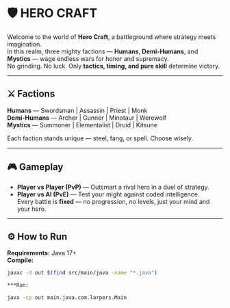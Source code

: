 # 🛡️ HERO CRAFT  
Welcome to the world of **Hero Craft**, a battleground where strategy meets imagination.  
In this realm, three mighty factions — **Humans**, **Demi-Humans**, and **Mystics** — wage endless wars for honor and supremacy.  
No grinding. No luck. Only **tactics, timing, and pure skill** determine victory.  

---

## ⚔️ Factions
**Humans** — Swordsman | Assassin | Priest | Monk  
**Demi-Humans** — Archer | Gunner | Minotaur | Werewolf  
**Mystics** — Summoner | Elementalist | Druid | Kitsune  

Each faction stands unique — steel, fang, or spell. Choose wisely.  

---

## 🎮 Gameplay
* **Player vs Player (PvP)** — Outsmart a rival hero in a duel of strategy.  
* **Player vs AI (PvE)** — Test your might against coded intelligence.  
Every battle is **fixed** — no progression, no levels, just your mind and your hero.  

---

## ⚙️ How to Run
**Requirements:** Java 17+  
**Compile:**  
```bash
javac -d out $(find src/main/java -name "*.java")

***Run:

java -cp out main.java.com.larpers.Main
